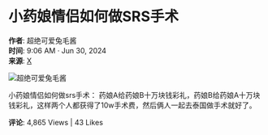 # 小药娘情侣如何做SRS手术

**作者**: 超绝可爱兔毛酱  
**时间**: 9:06 AM · Jun 30, 2024  
**来源**: [X](https://x.com)  

![超绝可爱兔毛酱](https://pbs.twimg.com/profile_images/1856931956501725184/Yj28UQa-_normal.jpg)

小药娘情侣如何做srs手术： 药娘A给药娘B十万块钱彩礼，药娘B给药娘A十万块钱彩礼，这样两个人都获得了10w手术费，然后俩人一起去泰国做手术就好了。

**评论**: 4,865 Views | 43 Likes
<!-- tcd_original_link https://x.com/Rabbit_Pussy/status/1807339916382396558 -->

